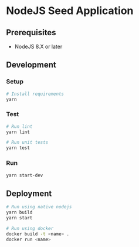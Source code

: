 # NodeJS Seed Application
## Prerequisites
* NodeJS 8.X or later


## Development
### Setup
```bash
# Install requirements
yarn
```

### Test
```bash
# Run lint
yarn lint

# Run unit tests
yarn test
```

### Run
```bash
yarn start-dev
```


## Deployment
```bash
# Run using native nodejs
yarn build
yarn start

# Run using docker
docker build -t <name> .
docker run <name>
```
